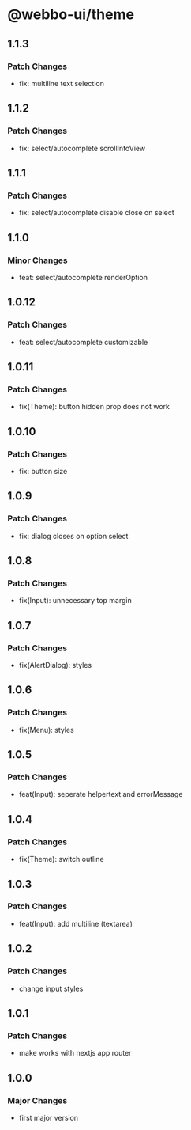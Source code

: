 # @webbo-ui/theme

## 1.1.3

### Patch Changes

- fix: multiline text selection

## 1.1.2

### Patch Changes

- fix: select/autocomplete scrollIntoView

## 1.1.1

### Patch Changes

- fix: select/autocomplete disable close on select

## 1.1.0

### Minor Changes

- feat: select/autocomplete renderOption

## 1.0.12

### Patch Changes

- feat: select/autocomplete customizable

## 1.0.11

### Patch Changes

- fix(Theme): button hidden prop does not work

## 1.0.10

### Patch Changes

- fix: button size

## 1.0.9

### Patch Changes

- fix: dialog closes on option select

## 1.0.8

### Patch Changes

- fix(Input): unnecessary top margin

## 1.0.7

### Patch Changes

- fix(AlertDialog): styles

## 1.0.6

### Patch Changes

- fix(Menu): styles

## 1.0.5

### Patch Changes

- feat(Input): seperate helpertext and errorMessage

## 1.0.4

### Patch Changes

- fix(Theme): switch outline

## 1.0.3

### Patch Changes

- feat(Input): add multiline (textarea)

## 1.0.2

### Patch Changes

- change input styles

## 1.0.1

### Patch Changes

- make works with nextjs app router

## 1.0.0

### Major Changes

- first major version

